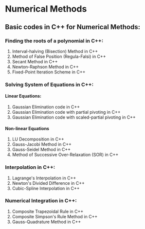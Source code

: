 # Numerical Methods

## Basic codes in C++ for Numerical Methods: 

### Finding the roots of a polynomial in C++:

1) Interval-halving (Bisection) Method in C++
2) Method of False Position (Regula-Falsi) in C++
3) Secant Method in C++
4) Newton-Raphson Method in C++
5) Fixed-Point Iteration Scheme in C++

### Solving System of Equations in C++:

#### Linear Equations:
1) Gaussian Elimination code in C++
2) Gaussian Elimination code with partial pivoting in C++
3) Gaussian Elimination code with scaled-partial pivoting in C++

#### Non-linear Equations
1) LU Decomposition in C++
2) Gauss-Jacobi Method in C++
3) Gauss-Seidel Method in C++
4) Method of Successive Over-Relaxation (SOR) in C++

### Interpolation in C++:
1) Lagrange's Interpolation in C++
2) Newton's Divided Difference in C++
3) Cubic-Spline Interpolation in C++

### Numerical Integration in C++:
1) Composite Trapezoidal Rule in C++
2) Composite Simpson's Rule Method in C++
3) Gauss-Quadrature Method in C++
